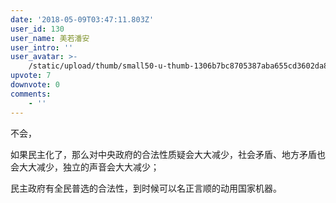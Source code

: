 ```yaml
---
date: '2018-05-09T03:47:11.803Z'
user_id: 130
user_name: 美若潘安
user_intro: ''
user_avatar: >-
    /static/upload/thumb/small50-u-thumb-1306b7bc8705387aba655cd3602da88138b9bc6d253.png
upvote: 7
downvote: 0
comments:
    - ''
---
```


不会，

如果民主化了，那么对中央政府的合法性质疑会大大减少，社会矛盾、地方矛盾也会大大减少，独立的声音会大大减少；

民主政府有全民普选的合法性，到时候可以名正言顺的动用国家机器。
